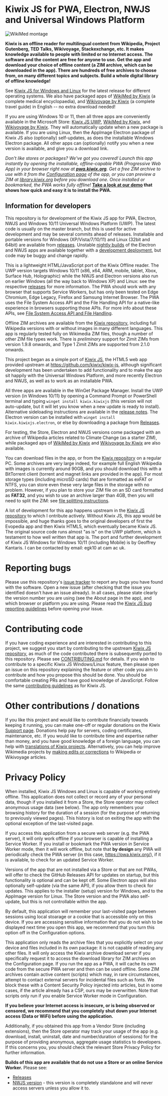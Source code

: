 # Kiwix JS for PWA, Electron, NWJS and Universal Windows Platform

![WikiMed montage](https://user-images.githubusercontent.com/4304337/182706203-eca53649-8dea-44b9-ac4a-b08cc05c4252.png)

**Kiwix is an offline reader for multilingual content from Wikipedia, Project Gutenberg, TED Talks, Wikivoyage, Stackexchange, etc. It
makes knowledge available to people with limited or no Internet access. The software and the content are free for anyone to use.
Get the app and download your choice of offline content (a ZIM archive, which can be downloaded in the app). There are hundreds of free
archives to choose from, on many different topics and subjects. Build a whole digital library of offline knowledge!** 

See [Kiwix JS for Windows and Linux](https://kiwix.github.io/kiwix-js-windows/kiwix-js-uwp.html) for the latest release for different
operating systems. We also have packaged apps of [WikiMed by Kiwix](https://kiwix.github.io/kiwix-js-windows/wikimed-uwp.html) (a
complete medical encyclopaedia), and [Wikivoyage by Kiwix](https://kiwix.github.io/kiwix-js-windows/wikivoyage-uwp.html) (a complete
travel guide) in English -- no extra download needed!

If you are using Windows 10 or 11, then all three apps are conveniently available in the Microsoft Store:
[Kiwix JS UWP](https://www.microsoft.com/store/apps/9P8SLZ4J979J), [WikiMed by Kiwix](https://www.microsoft.com/store/apps/9PHJSNP1CZ8J),
and [Wikivoyage by Kiwix](https://www.microsoft.com/store/apps/9N5SB90Q4JBJ). They will automatically update when a new package is
available. If you are using Linux, then the AppImage Electron package of Kiwix JS also (optionally) self-updates, as does the
installable Windows Electron package. All other apps can (optionally) notify you when a new version is available, and give you a download
link.

*Don't like stores or packages? We've got you covered! Launch this app instantly by opening the installable, offline-capable PWA
(Progressive Web App) in your browser right now at **[pwa.kiwix.org](https://pwa.kiwix.org/)**. Get a free ZIM archive to use with it
from the [Configuration page](https://pwa.kiwix.org/www/index.html#downloads) of the app, or you can preview a ZIM at
[library.kiwix.org](https://library.kiwix.org) before you download one. Once installed or bookmarked, the PWA works fully offline!*
**[Take a look at our demo](screenshots/Install-PWA.md) that shows how quick and easy it is to install the PWA.**

## Information for developers

This repository is for development of the Kiwix JS app for PWA, Electron, NWJS and Windows 10/11 Universal Windows Platform (UWP).
The latest code is usually on the master branch, but this is used for active development and may be several commits ahead of releases.
Installable and portable versions for Windows (XP/Vista/7/10/11) and Linux (32bit and 64bit) are available from
[releases](https://github.com/kiwix/kiwix-js-windows/releases/). Unstable [nightly builds](https://download.kiwix.org/nightly/) of the
Electron and NWJS apps are available together with a [development deployment](https://kiwix.github.io/kiwix-js-windows/), but code may be
buggy and change rapidly.

This is a lightweight HTML/JavaScript port of the Kiwix Offline reader. The UWP version targets Windows 10/11 (x86, x64, ARM, mobile,
tablet, Xbox, Surface Hub, Holographic) while the NWJS and Electron versions also run on earlier Windows (all the way back to Windows XP)
and Linux: see the respective [releases](https://github.com/kiwix/kiwix-js-windows/releases/) for more information. The PWA should work
with any browser that supports Service Workers, but has only been tested on Edge Chromium, Edge Legacy, Firefox and Samsung Internet
Browser. The PWA uses the File System Access API and the File Handling API for a native-like experience in browsers supporting those
APIs. For more info about these APIs, see
[File System Access API and File Handling](screenshots/Install-PWA.md#file-system-access-api-and-file-handling).

Offline ZIM archives are available from the [Kiwix repository](https://library.kiwix.org), including full Wikipedia versions with or
without images in many different languages. This app is regularly tested fully on Wikimedia ZIM files, though a number of other ZIM file
types work. There is *preliminary* support for Zimit ZIMs from version 1.9.8 onwards, and Type 1 Zimit ZIMs are supported from 2.1.0
onwards.

This project began as a simple port of [Kiwix JS](https://github.com/kiwix/kiwix-js), the HTML5 web app provided upstream at
https://github.com/kiwix/kiwix-js, although significant development has been undertaken to add functionality and to make the app sit
happily with the Universal Windows Platform, and more recently Electron and NWJS, as well as to work as an installable PWA.

All three apps are available in the WinGet Package Manager. Install the UWP version (in Windows 10/11) by opening a Command Prompt or
PowerShell terminal and typing `winget install kiwix.kiwixjs` (this version will not auto-update, but it will let you know when a new
update is ready to install). Alternative sideloading instructions are available in the
[release notes](https://kiwix.github.io/kiwix-js-windows/kiwix-js-uwp.html). The Electron version can be installed with
`winget install kiwix.kiwixjs.electron`, or else by downloading a package from
[Releases](https://github.com/kiwix/kiwix-js-windows/releases/).

For testing, the Store, Electron and NWJS versions come packaged with an archive of Wikipedia articles related to Climate Change (as a
starter ZIM), while packaged aps of [WikiMed by Kiwix](https://kiwix.github.io/kiwix-js-windows/wikimed-uwp.html) and 
[Wikivoyage by Kiwix](https://kiwix.github.io/kiwix-js-windows/wikivoyage-uwp.html) are also available.

You can download files in the app, or from the [Kiwix repository](http://library.kiwix.org) on a regular PC. Some archives are very large
indeed, for example full English Wikipedia with images is currently around 90GB, and you should download this with a BitTorrent client
(torrent and magnet links are provided in the app). For most storage types (including microSD cards) that are formatted as exFAT or NTFS,
you can store even these very large files in the storage with no problem. However, if you plan to store your ZIM file on an SD card
formatted as **FAT32**, and you wish to use an archive larger than 4GB, then you will need to split the ZIM: see
[file splitting instructions](https://github.com/kiwix/kiwix-js-windows/tree/master/AppPackages#download-a-zim-archive-all-platforms).

A lot of development for this app happens upstream in the [Kiwix JS repository](https://kiwix.github.io/kiwix-js/) to which I ontribute
actively. Without Kiwix JS, this app would be impossible, and huge thanks goes to the original developers of first the Evopedia app and
then Kiwix HTML5, which eventually became Kiwix JS. The original source code runs almost "as is" on the UWP platform, which is testament
to how well written that app is. The port and further development of Kiwix JS Windows for Windows 10/11 (including Mobile) is by Geoffrey
Kantaris. I can be contacted by email: egk10 at cam ac uk.

# Reporting bugs

Please use this repository's [issue tracker](https://github.com/kiwix/kiwix-js-windows/issues) to report any bugs you have found with the software. Open a new
issue (after checking that the issue you identified doesn't have an issue already). In all cases, please state clearly the version number you are using (see
the About page in the app), and which browser or platform you are using. Please read the
[Kiwix JS bug reporting guidelines](https://github.com/kiwix/kiwix-js/blob/master/REPORT_BUG.md) before opening your issue.

# Contributing code

If you have coding experience and are interested in contributing to this project, we suggest you start by contributing to the upstream [Kiwix JS repository](https://kiwix.github.io/kiwix-js/),
as much of the code contributed there is subsequently ported to this repository. Please see [CONTRIBUTING.md](https://github.com/kiwix/kiwix-js/blob/master/CONTRIBUTING.md) for details.
If you wish to contribute to a specific Kiwix JS Windows/Linux feature, then please open an issue on this repository explaining the feature or other code you
aim to contribute and how you propose this should be done. You should be comfortable creating PRs and have good knowledge of JavaScript. Follow the same
[contributing guidelines](https://github.com/kiwix/kiwix-js/blob/master/CONTRIBUTING.md) as for Kiwix JS.

# Other contributions / donations

If you like this project and would like to contribute financially towards keeping it running, you can make one-off or regular donations on the Kiwix
[Support page](https://www.kiwix.org/en/support/). Donations help pay for servers, coding certificates, maintenance, etc. If you would like to contribute
time and expertise rather than money, and you have good knowledge of a foreign language, you can help with [translations of Kiwix projects](https://translatewiki.net/wiki/Special:SearchTranslations?query=kiwix&language=en).
Alternatively, you can help improve Wikimedia projects by [making edits or corrections](https://en.wikipedia.org/wiki/Wikipedia:Contributing_to_Wikipedia)
to Wikipedia or Wikivoyage articles. 

# Privacy Policy

When installed, Kiwix JS Windows and Linux is capable of working entirely offline. This application does not collect or
record any of your personal data, though if you installed it from a Store, the Store operator may collect anonymous
usage data (see below). The app only remembers your browsing history for the duration of a session (for the purpose
of returning to previously viewed pages). This history is lost on exiting the app with the optional exception of the
last-visited page.

If you access this application from a secure web server (e.g. the PWA server), it will only work offline if your browser
is capable of installing a Service Worker. If you install or bookmark the PWA version in Service Worker mode, then it
will work offline, but note that **by design** any PWA will periodically check the PWA server (in this case, 
https://pwa.kiwix.org/), if it is available, to check for an updated Service Worker.

Versions of the app that are not installed via a Store or that are not PWAs, will offer to check the GitHub Releases API
for updates on startup, but this functionality is optional and can be kept off. Some Electron apps will also optionally
self-update (via the same API), if you allow them to check for updates. This applies to the installer (setup) version for
Windows, and to the AppImage version for Linux. The Store version and the PWA also self-update, but this is not 
controllable within the app.

By default, this application will remember your last-visited page between sessions using local stoarage or a cookie
that is accessible only on this device. If you are accessing sensitive information that you do not wish to be displayed
next time you open this app, we recommend that you turn this option off in the Configuration options.

This application only reads the archive files that you explicitly select on your device and files included in its own
package: it is not capable of reading any other files. It will only access the Kiwix archive download server if
you specifically request it to access the download library for ZIM archives on the Configuration page. If you run the
app as a PWA, it will cache its own code from the secure PWA server and then can be used offline. Some ZIM archives
contain active content (scripts) which may, in rare circumstances, attempt to contact external servers for incidental files
such as fonts. We block these with a Content Security Policy injected into articles, but in some cases, if the article already
has a CSP, ours may be overwritten. Note that scripts only run if you enable Service Worker mode in Configuration.

**If you believe your Internet access is insecure, or is being observed or censored, we recommend that you completely shut
down your Internet access (Data or WiFi) before using the application.**

Additionally, if you obtained this app from a Vendor Store (including extensions), then the Store operator may track your
usage of the app (e.g. download, install, uninstall, date and number/duration of sessions) for the purpose of providing
anonymous, aggregate usage statistics to developers. If this concerns you, you should check the relevant Store Privacy Policy
for further information.

**Builds of this app are available that do not use a Store or an online Service Worker.** Please see:

* [Releases](https://github.com/kiwix/kiwix-js-windows/releases/)
* [NWJS version](https://kiwix.github.io/kiwix-js-windows/kiwix-js-nwjs.html) - this version is completely standalone
  and will never access servers unless you allow it to.
